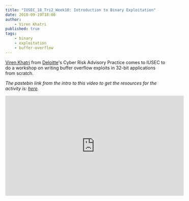```yaml
---
title: "IUSEC_18_Tri2_Week10: Introduction to Binary Exploitation"
date: 2018-09-19T18:00
author:
    - Viren Khatri
published: true
tags:
    - binary
    - exploitation
    - buffer-overflow
---
```


[Viren Khatri](https://twitter.com/vireniumk) from [Deloitte](https://www2.deloitte.com/au/en.html)'s Cyber Risk Advisory Practice comes to IUSEC to do a workshop on writing buffer overflow exploits in 32-bit applications from scratch.

_The pastebin link from the intro to this video to get the resources for the activity is: [here](https://pastebin.com/4DG1Zjdb)._

<iframe width="560" height="315" src="https://www.youtube.com/embed/pGmAW9FGfQA" frameborder="0" allow="accelerometer; autoplay; encrypted-media; gyroscope; picture-in-picture" allowfullscreen></iframe>

